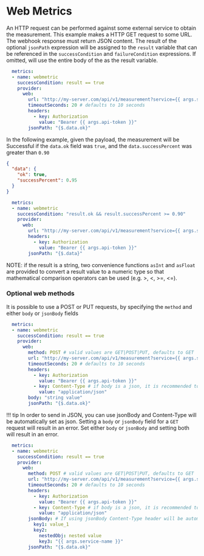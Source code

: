 # Web Metrics

An HTTP request can be performed against some external service to obtain the measurement. This example
makes a HTTP GET request to some URL. The webhook response must return JSON content. The result of
the optional `jsonPath` expression will be assigned to the `result` variable that can be referenced
in the `successCondition` and `failureCondition` expressions. If omitted, will use the entire body
of the as the result variable.

```yaml
  metrics:
  - name: webmetric
    successCondition: result == true
    provider:
      web:
        url: "http://my-server.com/api/v1/measurement?service={{ args.service-name }}"
        timeoutSeconds: 20 # defaults to 10 seconds
        headers:
          - key: Authorization
            value: "Bearer {{ args.api-token }}"
        jsonPath: "{$.data.ok}"
```

In the following example, given the payload, the measurement will be Successful if the `data.ok` field was `true`, and the `data.successPercent`
was greater than `0.90`

```json
{
  "data": {
    "ok": true,
    "successPercent": 0.95
  }
}
```

```yaml
  metrics:
  - name: webmetric
    successCondition: "result.ok && result.successPercent >= 0.90"
    provider:
      web:
        url: "http://my-server.com/api/v1/measurement?service={{ args.service-name }}"
        headers:
          - key: Authorization
            value: "Bearer {{ args.api-token }}"
        jsonPath: "{$.data}"
```

NOTE: if the result is a string, two convenience functions `asInt` and `asFloat` are provided
to convert a result value to a numeric type so that mathematical comparison operators can be used
(e.g. >, <, >=, <=).

### Optional web methods
It is possible to use a POST or PUT requests, by specifying the `method` and either `body` or `jsonBody` fields

```yaml
  metrics:
  - name: webmetric
    successCondition: result == true
    provider:
      web:
        method: POST # valid values are GET|POST|PUT, defaults to GET
        url: "http://my-server.com/api/v1/measurement?service={{ args.service-name }}"
        timeoutSeconds: 20 # defaults to 10 seconds
        headers:
          - key: Authorization
            value: "Bearer {{ args.api-token }}"
          - key: Content-Type # if body is a json, it is recommended to set the Content-Type
            value: "application/json"
        body: "string value"
        jsonPath: "{$.data.ok}"
```
  !!! tip
      In order to send in JSON, you can use jsonBody and Content-Type will be automatically set as json.
      Setting a `body` or `jsonBody` field for a `GET` request will result in an error.
      Set either `body` or `jsonBody` and setting both will result in an error.

```yaml
  metrics:
  - name: webmetric
    successCondition: result == true
    provider:
      web:
        method: POST # valid values are GET|POST|PUT, defaults to GET
        url: "http://my-server.com/api/v1/measurement?service={{ args.service-name }}"
        timeoutSeconds: 20 # defaults to 10 seconds
        headers:
          - key: Authorization
            value: "Bearer {{ args.api-token }}"
          - key: Content-Type # if body is a json, it is recommended to set the Content-Type
            value: "application/json"
        jsonBody: # If using jsonBody Content-Type header will be automatically set to json
          key1: value_1
          key2:
            nestedObj: nested value
            key3: "{{ args.service-name }}"
        jsonPath: "{$.data.ok}"
```